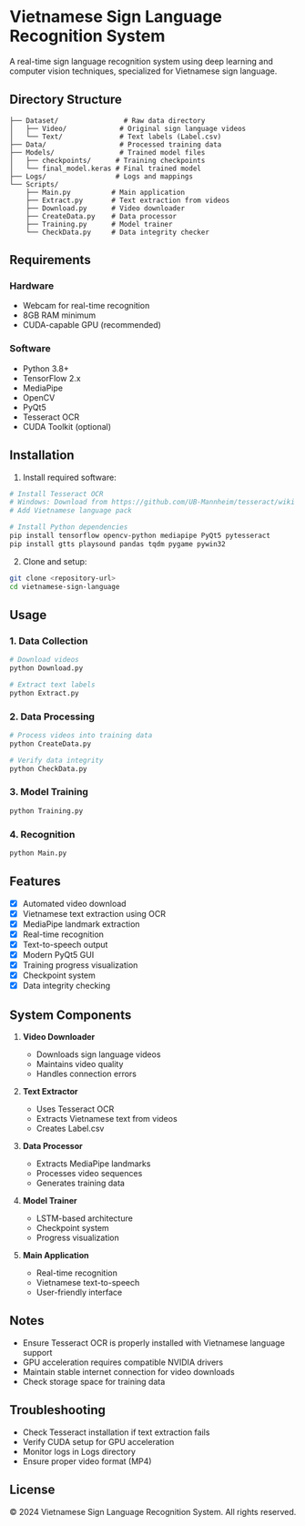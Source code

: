 # Vietnamese Sign Language Recognition System

A real-time sign language recognition system using deep learning and computer vision techniques, specialized for Vietnamese sign language.

## Directory Structure

```
├── Dataset/                # Raw data directory
│   ├── Video/             # Original sign language videos
│   └── Text/              # Text labels (Label.csv)
├── Data/                  # Processed training data
├── Models/                # Trained model files
│   ├── checkpoints/      # Training checkpoints
│   └── final_model.keras # Final trained model
├── Logs/                 # Logs and mappings
└── Scripts/
    ├── Main.py          # Main application
    ├── Extract.py       # Text extraction from videos
    ├── Download.py      # Video downloader
    ├── CreateData.py    # Data processor
    ├── Training.py      # Model trainer
    └── CheckData.py     # Data integrity checker
```

## Requirements

### Hardware
- Webcam for real-time recognition
- 8GB RAM minimum
- CUDA-capable GPU (recommended)

### Software
- Python 3.8+
- TensorFlow 2.x
- MediaPipe
- OpenCV
- PyQt5
- Tesseract OCR
- CUDA Toolkit (optional)

## Installation

1. Install required software:
```bash
# Install Tesseract OCR
# Windows: Download from https://github.com/UB-Mannheim/tesseract/wiki
# Add Vietnamese language pack

# Install Python dependencies
pip install tensorflow opencv-python mediapipe PyQt5 pytesseract
pip install gtts playsound pandas tqdm pygame pywin32
```

2. Clone and setup:
```bash
git clone <repository-url>
cd vietnamese-sign-language
```

## Usage

### 1. Data Collection
```bash
# Download videos
python Download.py

# Extract text labels
python Extract.py
```

### 2. Data Processing
```bash
# Process videos into training data
python CreateData.py

# Verify data integrity
python CheckData.py
```

### 3. Model Training
```bash
python Training.py
```

### 4. Recognition
```bash
python Main.py
```

## Features

- [x] Automated video download
- [x] Vietnamese text extraction using OCR
- [x] MediaPipe landmark extraction
- [x] Real-time recognition
- [x] Text-to-speech output
- [x] Modern PyQt5 GUI
- [x] Training progress visualization
- [x] Checkpoint system
- [x] Data integrity checking

## System Components

1. **Video Downloader**
   - Downloads sign language videos
   - Maintains video quality
   - Handles connection errors

2. **Text Extractor**
   - Uses Tesseract OCR
   - Extracts Vietnamese text from videos
   - Creates Label.csv

3. **Data Processor**
   - Extracts MediaPipe landmarks
   - Processes video sequences
   - Generates training data

4. **Model Trainer**
   - LSTM-based architecture
   - Checkpoint system
   - Progress visualization

5. **Main Application**
   - Real-time recognition
   - Vietnamese text-to-speech
   - User-friendly interface

## Notes

- Ensure Tesseract OCR is properly installed with Vietnamese language support
- GPU acceleration requires compatible NVIDIA drivers
- Maintain stable internet connection for video downloads
- Check storage space for training data

## Troubleshooting

- Check Tesseract installation if text extraction fails
- Verify CUDA setup for GPU acceleration
- Monitor logs in Logs directory
- Ensure proper video format (MP4)

## License

© 2024 Vietnamese Sign Language Recognition System. All rights reserved.
